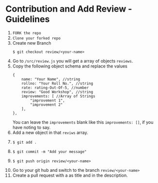 # Contribution and Add Review - Guidelines

1. `FORK the repo`
2. `Clone your forked repo`
3. Create new Branch
    ```
    $ git checkout review/<your-name>
    ```
4. Go to `/src/review.js` you will get a array of objects `reviews`.
5. Copy the following object schema and replace the values
    ```
    {
        name: "Your Name", //string
        rollno: "Your Roll No.", //string
        rate: rating-Out-Of-5, //number
        review: "Good Workshop", //string
        improvements: [ //Array of Strings
            "improvement 1",
            "improvement 2"
        ],
    },
    ```
    You can leave the `improvements` blank like this `improvements: []`, if you have noting to say.
6. Add a new object in that `reviws` array.
7.  ``` 
    $ git add . 
    ```
8.  ```
    $ git commit -m "Add your message"
    ```
9.  ```
    $ git push origin review/<your-name>
    ```
10. Go to your git hub and switch to the branch `review/<your-name>`
11. Create a pull request with a <your roll no> as title and <your name> in the description.
